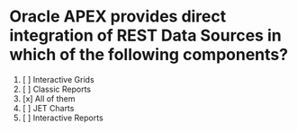 # Oracle APEX provides direct integration of REST Data Sources in which of the following components?

1. [ ] Interactive Grids
1. [ ] Classic Reports
1. [x] All of them
1. [ ] JET Charts
1. [ ] Interactive Reports